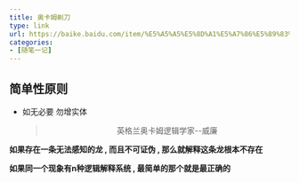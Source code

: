 ```yaml
---
title: 奥卡姆剃刀
type: link
url: https://baike.baidu.com/item/%E5%A5%A5%E5%8D%A1%E5%A7%86%E5%89%83%E5%88%80%E5%8E%9F%E7%90%86/10900565?fromtitle=%E5%A5%A5%E5%8D%A1%E5%A7%86%E5%89%83%E5%88%80&fromid=1673264
categories:
- [随笔一记] 
---
```


## 简单性原则

- 如无必要 勿增实体

  >  <center>英格兰奥卡姆逻辑学家--威廉</center>

**如果存在一条无法感知的龙 , 而且不可证伪 , 那么就解释这条龙根本不存在**

**如果同一个现象有n种逻辑解释系统 , 最简单的那个就是最正确的** 

*<!-- more -->*